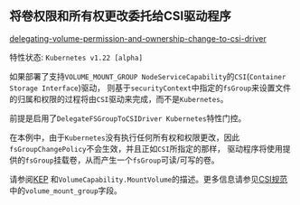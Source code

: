 ## 将卷权限和所有权更改委托给CSI驱动程序

[delegating-volume-permission-and-ownership-change-to-csi-driver](https://kubernetes.io/docs/tasks/configure-pod-container/security-context/#delegating-volume-permission-and-ownership-change-to-csi-driver)

特性状态: `Kubernetes v1.22 [alpha]`

如果部署了支持`VOLUME_MOUNT_GROUP NodeServiceCapability`的`CSI`(`Container Storage Interface`)驱动，
则基于`securityContext`中指定的`fsGroup`来设置文件的归属和权限的过程将由`CSI`驱动来完成，而不是`Kubernetes`。

前提是启用了`DelegateFSGroupToCSIDriver Kubernetes`特性门控。

在本例中，由于`Kubernetes`没有执行任何所有权和权限更改，因此`fsGroupChangePolicy`不会生效，并且正如`CSI`所指定的那样，
驱动程序将使用提供的`fsGroup`挂载卷，从而产生一个`fsGroup`可读/可写的卷。

请参阅[KEP](https://github.com/gnufied/enhancements/blob/master/keps/sig-storage/2317-fsgroup-on-mount/README.md) 
和`VolumeCapability.MountVolume`的描述。更多信息请参见[CSI规范](https://github.com/container-storage-interface/spec/blob/master/spec.md#createvolume) 中的`volume_mount_group`字段。